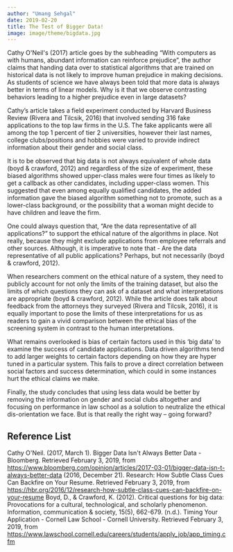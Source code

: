 ```yaml
---
author: "Umang Sehgal"
date: 2019-02-20
title: The Test of Bigger Data!
image: image/theme/bigdata.jpg
---
```



Cathy O'Neil's (2017) article goes by the subheading “With computers as with humans, abundant information can reinforce prejudice”, the author claims that handing data over to statistical algorithms that are trained on historical data is not likely to improve human prejudice in making decisions. As students of science we have always been told that more data is always better in terms of linear models. Why is it that we observe contrasting behaviors leading to a higher prejudice even in large datasets? 

Cathy’s article takes a field experiment conducted by Harvard Business Review (Rivera and Tilcsik, 2016) that involved sending 316 fake applications to the top law firms in the U.S.  The fake applicants were all among the top 1 percent of tier 2 universities, however their last names, college clubs/positions and hobbies were varied to provide indirect information about their gender and social class. 

It is to be observed that big data is not always equivalent of whole data (boyd & crawford, 2012) and regardless of the size of experiment, these biased algorithms showed upper-class males were four times as likely to get a callback as other candidates, including upper-class women. This suggested that even among equally qualified candidates, the added information gave the biased algorithm something not to promote, such as a lower-class background, or the possibility that a woman might decide to have children and leave the firm.

One could always question that, “Are the data representative of all applications?” to support the ethical nature of the algorithms in place. Not really, because they might exclude applications from employee referrals and other sources. Although, it is imperative to note that - Are the data representative of all public applications? Perhaps, but not necessarily (boyd & crawford, 2012).

When researchers comment on the ethical nature of a system, they need to publicly account for not only the limits of the training dataset, but also the limits of which questions they can ask of a dataset and what interpretations are appropriate (boyd & crawford, 2012). While the article does talk about feedback from the attorneys they surveyed (Rivera and Tilcsik, 2016), it is equally important to pose the limits of these interpretations for us as readers to gain a vivid comparison between the ethical bias of the screening system in contrast to the human interpretations.

What remains overlooked is bias of certain factors used in this ‘big data’ to examine the success of candidate applications. Data driven algorithms tend to add larger weights to certain factors depending on how they are hyper tuned in a particular system. This fails to prove a direct correlation between social factors and success determination, which could in some instances hurt the ethical claims we make. 

Finally, the study concludes that using less data would be better by removing the information on gender and social clubs altogether and focusing on performance in law school as a solution to neutralize the ethical dis-orientation we face. But is that really the right way – going forward? 


## Reference List
Cathy O'Neil. (2017, March 1). Bigger Data Isn't Always Better Data - Bloomberg. Retrieved February 3, 2019, from https://www.bloomberg.com/opinion/articles/2017-03-01/bigger-data-isn-t-always-better-data
(2016, December 21). Research: How Subtle Class Cues Can Backfire on Your Resume. Retrieved February 3, 2019, from https://hbr.org/2016/12/research-how-subtle-class-cues-can-backfire-on-your-resume
Boyd, D., & Crawford, K. (2012). Critical questions for big data: Provocations for a cultural, technological, and scholarly phenomenon. Information, communication & society, 15(5), 662-679.
(n.d.). Timing Your Application - Cornell Law School - Cornell University. Retrieved February 3, 2019, from https://www.lawschool.cornell.edu/careers/students/apply_job/app_timing.cfm

